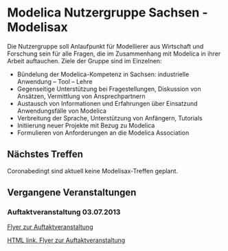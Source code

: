 # Modelica Nutzergruppe Sachsen - Modelisax

Die Nutzergruppe soll Anlaufpunkt für Modellierer aus Wirtschaft und Forschung sein für alle Fragen, die im Zusammenhang mit Modelica in ihrer Arbeit auftauchen. Ziele der Gruppe sind im Einzelnen:
- Bündelung der Modelica-Kompetenz in Sachsen:
industrielle Anwendung – Tool – Lehre
- Gegenseitige Unterstützung bei Fragestellungen, Diskussion
von Ansätzen, Vermittlung von Ansprechpartnern
- Austausch von Informationen und Erfahrungen über Einsatzund
Anwendungsfälle von Modelica
- Verbreitung der Sprache, Unterstützung von Anfängern,
Tutorials
- Initiierung neuer Projekte mit Bezug zu Modelica
- Formulieren von Anforderungen an die Modelica Association

## Nächstes Treffen
 Coronabedingt sind aktuell keine Modelisax-Treffen geplant.
 
## Vergangene Veranstaltungen

### Auftaktveranstaltung 03.07.2013
[Flyer zur Auftaktveranstaltung](https://github.com/modelisax/modelisax.github.io/blob/main/meetings/2013/06/2013-04-23_Flyer_Auftaktveranstaltung.pdf)

<a href="https://github.com/modelisax/modelisax.github.io/blob/main/meetings/2013/06/2013-04-23_Flyer_Auftaktveranstaltung.pdf" target="_blank">HTML link. Flyer zur Auftaktveranstaltung</a>
